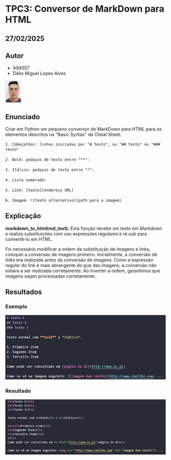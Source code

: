 # TPC3: Conversor de MarkDown para HTML

## 27/02/2025

## Autor

- A94557
- Délio Miguel Lopes Alves
<p align="left">
<img src="./imagens/foto.jpg" width="10%" />
</p>

## Enunciado

Criar em Python um pequeno conversor de MarkDown para HTML para os elementos descritos na "Basic Syntax" da Cheat Sheet:


    1. Cabeçalhos: linhas iniciadas por "# texto", ou "## texto" ou "### texto"

    2. Bold: pedaços de texto entre "**":

    3. Itálico: pedaços de texto entre "*":

    4. Lista numerada:
    
    5. Link: [texto](endereço URL)

    6. Imagem: ![texto alternativo](path para a imagem)

## Explicação

**markdown_to_html(md_text):** Esta função recebe um texto em Markdown e realiza substituições com uso expressões regulares e re.sub para convertê-lo em HTML.

Foi necessário modificar a ordem da substituição de imagens e links, coloquei a conversão de imagens primeiro. Inicialmente, a conversão de links era realizada antes da conversão de imagens. Como a expressão regular do link é mais abrangente do que das imagens, a conversão não estava a ser realizada corretamente. Ao inverter a ordem, garantimos que imagens sejam processadas corretamente.

## Resultados


### Exemplo

![imagem do resultado](imagens/entrada.jpg)

### Resultado

![imagem do resultado](imagens/saida.jpg)

